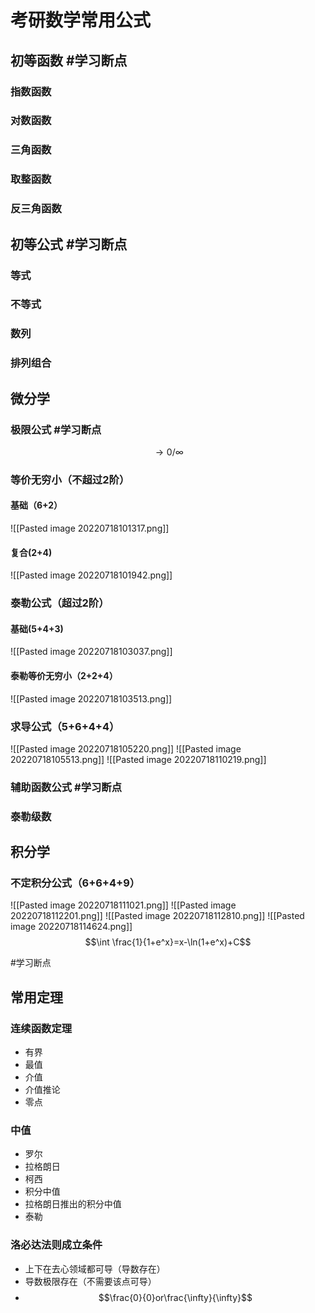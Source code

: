 # 考研数学常用公式
## 初等函数 #学习断点 
### 指数函数
### 对数函数
### 三角函数
### 取整函数
### 反三角函数

## 初等公式 #学习断点 
### 等式
### 不等式
### 数列
### 排列组合


## 微分学
### 极限公式 #学习断点 
$$\to 0/\infty$$

### 等价无穷小（不超过2阶）
#### 基础（6+2）
![[Pasted image 20220718101317.png]]


#### 复合(2+4)
![[Pasted image 20220718101942.png]]


### 泰勒公式（超过2阶）
#### 基础(5+4+3)
![[Pasted image 20220718103037.png]]


#### 泰勒等价无穷小（2+2+4）
![[Pasted image 20220718103513.png]]


### 求导公式（5+6+4+4）
![[Pasted image 20220718105220.png]]
![[Pasted image 20220718105513.png]]
![[Pasted image 20220718110219.png]]
 

### 辅助函数公式 #学习断点 
### 泰勒级数




## 积分学
### 不定积分公式（6+6+4+9）
![[Pasted image 20220718111021.png]]
![[Pasted image 20220718112201.png]]
![[Pasted image 20220718112810.png]]
![[Pasted image 20220718114624.png]]
$$\int \frac{1}{1+e^x}=x-\ln(1+e^x)+C$$

#学习断点 




## 常用定理
### 连续函数定理
- 有界
- 最值
- 介值
- 介值推论
- 零点

### 中值
- 罗尔
- 拉格朗日
- 柯西
- 积分中值
- 拉格朗日推出的积分中值
- 泰勒

### 洛必达法则成立条件
- 上下在去心领域都可导（导数存在）
- 导数极限存在（不需要该点可导）
- $$\frac{0}{0}or\frac{\infty}{\infty}$$
